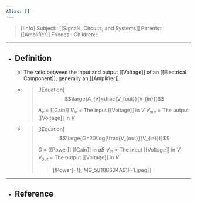 ```yaml
---
Alias: []
---
```

> [!Info]
> Subject:: [[Signals, Circuits, and Systems]]
> Parents:: [[Amplifier]]
> Friends:: 
> Children:: 
---
- ## Definition
	- The ratio between the input and output [[Voltage]] of an [[Electrical Component]], generally an [[Amplifier]].
	- > [!Equation]
	  > $$\large{A_{v}=\frac{V_{out}}{V_{in}}}$$
	  > 
	  > $A_{v}$ = [[Gain]]
	  > $V_{in}$ = The input [[Voltage]] in $V$
	  > $V_{out}$ = The output [[Voltage]] in $V$
	- > [!Equation]
	  > $$\large{G=20\log(\frac{V_{out}}{V_{in}})}$$
	  > 
	  > $G$ = [[Power]] [[Gain]] in $dB$
	  > $V_{in}$ = The input [[Voltage]] in $V$
	  > $V_{out}$ = The output [[Voltage]] in $V$
	  > > [!Power]-
	  > > ![[IMG_5B18B634A61F-1.jpeg]]
---
- ## Reference